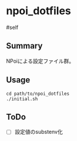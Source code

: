 # npoi_dotfiles

#self

## Summary

NPoiによる設定ファイル群。

## Usage

```
cd path/to/npoi_dotfiles
./initial.sh
```

## ToDo

- [ ] 設定値のsubstenv化
